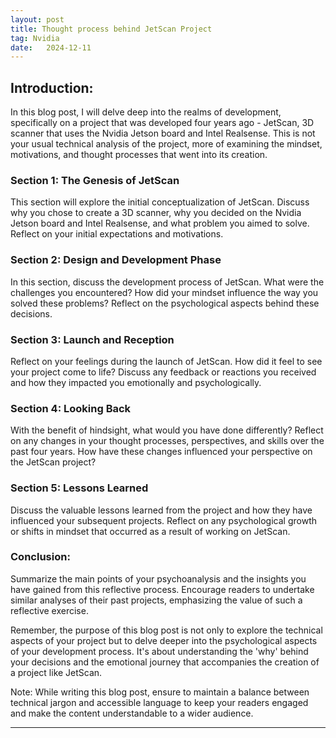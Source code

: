 ```yaml
---
layout: post
title: Thought process behind JetScan Project
tag: Nvidia
date:   2024-12-11
---
```


## Introduction:

In this blog post, I will delve deep into the realms of development, specifically on a project that was developed four years ago - JetScan, 3D scanner that uses the Nvidia Jetson board and Intel Realsense. This is not your usual technical analysis of the project, more of examining the mindset, motivations, and thought processes that went into its creation.

### Section 1: The Genesis of JetScan

This section will explore the initial conceptualization of JetScan. Discuss why you chose to create a 3D scanner, why you decided on the Nvidia Jetson board and Intel Realsense, and what problem you aimed to solve. Reflect on your initial expectations and motivations.

### Section 2: Design and Development Phase

In this section, discuss the development process of JetScan. What were the challenges you encountered? How did your mindset influence the way you solved these problems? Reflect on the psychological aspects behind these decisions.

### Section 3: Launch and Reception

Reflect on your feelings during the launch of JetScan. How did it feel to see your project come to life? Discuss any feedback or reactions you received and how they impacted you emotionally and psychologically.

### Section 4: Looking Back

With the benefit of hindsight, what would you have done differently? Reflect on any changes in your thought processes, perspectives, and skills over the past four years. How have these changes influenced your perspective on the JetScan project?

### Section 5: Lessons Learned

Discuss the valuable lessons learned from the project and how they have influenced your subsequent projects. Reflect on any psychological growth or shifts in mindset that occurred as a result of working on JetScan.

### Conclusion:

Summarize the main points of your psychoanalysis and the insights you have gained from this reflective process. Encourage readers to undertake similar analyses of their past projects, emphasizing the value of such a reflective exercise.

Remember, the purpose of this blog post is not only to explore the technical aspects of your project but to delve deeper into the psychological aspects of your development process. It's about understanding the 'why' behind your decisions and the emotional journey that accompanies the creation of a project like JetScan.

Note: While writing this blog post, ensure to maintain a balance between technical jargon and accessible language to keep your readers engaged and make the content understandable to a wider audience.

---